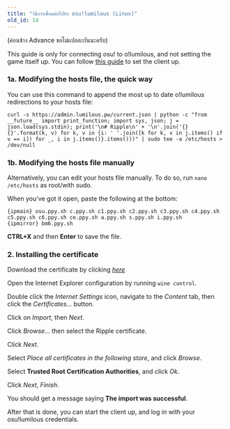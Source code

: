 ```yaml
---
title: "วิธีการเชื่อมต่อไปยัง osu!lumilous (Linux)"
old_id: 14
---
```


(ค่อนข้าง Advance ขอไม่แปลละกันนะครับ)

This guide is only for connecting osu! to o!lumilous, and not setting the game itself up. You can follow [this guide](https://gist.github.com/Francesco149/a2f796683a4e5195458f4bb171d88eb0) to set the client up.

### 1a. Modifying the hosts file, the quick way
You can use this command to append the most up to date o!lumilous redirections to your hosts file:
```
curl -s https://admin.lumilous.pw/current.json | python -c "from __future__ import print_function; import sys, json; j = json.load(sys.stdin); print('\n# Ripple\n' + '\n'.join('{} {}'.format(k, v) for k, v in {i: ' '.join([k for k, v in j.items() if v == i]) for _, i in j.items()}.items()))" | sudo tee -a /etc/hosts > /dev/null
```

### 1b. Modifying the hosts file manually
Alternatively, you can edit your hosts file manually. To do so, run `nano /etc/hosts` as root/with sudo.

When you've got it open, paste the following at the bottom:

```
{ipmain} osu.ppy.sh c.ppy.sh c1.ppy.sh c2.ppy.sh c3.ppy.sh c4.ppy.sh c5.ppy.sh c6.ppy.sh ce.ppy.sh a.ppy.sh s.ppy.sh i.ppy.sh
{ipmirror} bm6.ppy.sh
```
**CTRL+X** and then **Enter** to save the file.

### 2. Installing the certificate
Download the certificate by clicking [*here*](https://zxq.co/ripple/ripple-server-switcher/raw/commit/d206bffb6fc896bc9c5121b30ba302e9e31c1161/RippleServerSwitcher/Resources/certificate.cer)

Open the Internet Explorer configuration by running `wine control`.

Double click the *Internet Settings* icon, navigate to the *Content* tab, then click the *Certificates...* button.

Click on *Import*, then *Next*.

Click *Browse...* then select the Ripple certificate.

Click *Next*.

Select *Place all certificates in the following store*, and click *Browse*.

Select **Trusted Root Certification Authorities**, and click *Ok*.

Click *Next*, *Finish*.

You should get a message saying **The import was successful**.


After that is done, you can start the client up, and log in with your osu!lumilous credentials.
